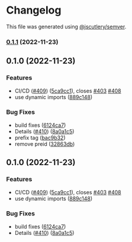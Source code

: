 # Changelog

This file was generated using [@jscutlery/semver](https://github.com/jscutlery/semver).

### [0.1.1](https://github.com/Tool-Kid/express-query-adapter/compare/express-query-adapter-0.1.0...express-query-adapter-0.1.1) (2022-11-23)

## 0.1.0 (2022-11-23)


### Features

* CI/CD ([#409](https://github.com/Tool-Kid/express-query-adapter/issues/409)) ([5ca9cc1](https://github.com/Tool-Kid/express-query-adapter/commit/5ca9cc15ce5058d807895218a87f45103f0e5362)), closes [#403](https://github.com/Tool-Kid/express-query-adapter/issues/403) [#408](https://github.com/Tool-Kid/express-query-adapter/issues/408)
* use dynamic imports ([889c148](https://github.com/Tool-Kid/express-query-adapter/commit/889c1482548a1508e86e8ca96fff68724c85a8d9))


### Bug Fixes

* build fixes ([6124ca7](https://github.com/Tool-Kid/express-query-adapter/commit/6124ca7becb245086245cf4095c647c50db333b0))
* Details ([#410](https://github.com/Tool-Kid/express-query-adapter/issues/410)) ([8a0a1c5](https://github.com/Tool-Kid/express-query-adapter/commit/8a0a1c5280e4e08004bec86c8853710fd33a6503))
* prefix tag ([bac9b32](https://github.com/Tool-Kid/express-query-adapter/commit/bac9b32dba4b42e123098cdff0d7dad8220726c7))
* remove preid ([32863db](https://github.com/Tool-Kid/express-query-adapter/commit/32863db703d87486b15eb00a4dd1f37318b6518f))

## 0.1.0 (2022-11-23)


### Features

* CI/CD ([#409](https://github.com/Tool-Kid/express-query-adapter/issues/409)) ([5ca9cc1](https://github.com/Tool-Kid/express-query-adapter/commit/5ca9cc15ce5058d807895218a87f45103f0e5362)), closes [#403](https://github.com/Tool-Kid/express-query-adapter/issues/403) [#408](https://github.com/Tool-Kid/express-query-adapter/issues/408)
* use dynamic imports ([889c148](https://github.com/Tool-Kid/express-query-adapter/commit/889c1482548a1508e86e8ca96fff68724c85a8d9))


### Bug Fixes

* build fixes ([6124ca7](https://github.com/Tool-Kid/express-query-adapter/commit/6124ca7becb245086245cf4095c647c50db333b0))
* Details ([#410](https://github.com/Tool-Kid/express-query-adapter/issues/410)) ([8a0a1c5](https://github.com/Tool-Kid/express-query-adapter/commit/8a0a1c5280e4e08004bec86c8853710fd33a6503))
